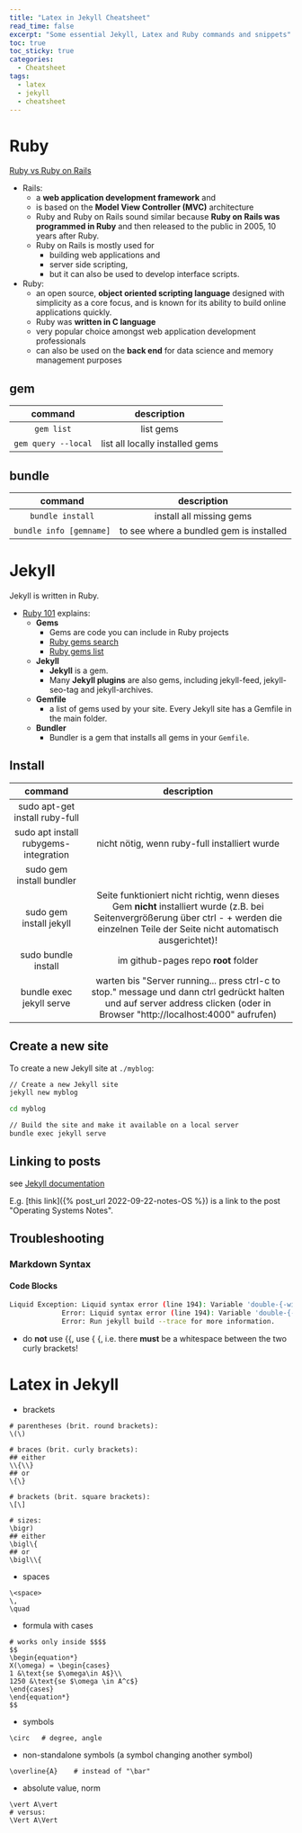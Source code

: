 ```yaml
---
title: "Latex in Jekyll Cheatsheet"
read_time: false
excerpt: "Some essential Jekyll, Latex and Ruby commands and snippets"
toc: true
toc_sticky: true
categories:
  - Cheatsheet
tags:
  - latex
  - jekyll
  - cheatsheet
---
```


# Ruby

[Ruby vs Ruby on Rails](https://www.netguru.com/blog/ruby-versus-ruby-on-rails)
- Rails: 
  - a **web application development framework** and 
  - is based on the **Model View Controller (MVC)** architecture
  - Ruby and Ruby on Rails sound similar because **Ruby on Rails was programmed in Ruby** and then released to the public in 2005, 10 years after Ruby.
  - Ruby on Rails is mostly used for 
    - building web applications and 
    - server side scripting, 
    - but it can also be used to develop interface scripts.
- Ruby: 
  - an open source, **object oriented scripting language** designed with simplicity as a core focus, and is known for its ability to build online applications quickly.
  - Ruby was **written in C language**
  - very popular choice amongst web application development professionals
  - can also be used on the **back end** for data science and memory management purposes

## gem

| command | description |
| :---: | :---: |
`gem list` | list gems
`gem query --local` | list all locally installed gems

## bundle

| command | description |
| :---: | :---: |
`bundle install` | install all missing gems
`bundle info [gemname]` | to see where a bundled gem is installed

# Jekyll

Jekyll is written in Ruby.
- [Ruby 101](https://jekyllrb.com/docs/ruby-101/) explains:
  - **Gems**
    - Gems are code you can include in Ruby projects
    - [Ruby gems search](https://rubygems.org/)
    - [Ruby gems list](https://rubygems.org/gems)
  - **Jekyll**
    - **Jekyll** is a gem. 
    - Many **Jekyll plugins** are also gems, including jekyll-feed, jekyll-seo-tag and jekyll-archives.
  - **Gemfile**
    - a list of gems used by your site. Every Jekyll site has a Gemfile in the main folder.
  - **Bundler**
    - Bundler is a gem that installs all gems in your `Gemfile`.

## Install

| command | description |
| :---: | :---: |
sudo apt-get install ruby-full |
sudo apt install rubygems-integration | nicht nötig, wenn ruby-full installiert wurde
sudo gem install bundler |
sudo gem install jekyll | Seite funktioniert nicht richtig, wenn dieses Gem **nicht** installiert wurde (z.B. bei Seitenvergrößerung über ctrl - + werden die einzelnen Teile der Seite nicht automatisch ausgerichtet)! 
sudo bundle install | im github-pages repo **root** folder
bundle exec jekyll serve | warten bis "Server running... press ctrl-c to stop." message und dann ctrl gedrückt halten und auf server address clicken (oder in Browser "http://localhost:4000" aufrufen)

## Create a new site

To create a new Jekyll site at `./myblog`:

```bash
// Create a new Jekyll site
jekyll new myblog

cd myblog

// Build the site and make it available on a local server
bundle exec jekyll serve
```

## Linking to posts

see [Jekyll documentation](https://jekyllrb.com/docs/liquid/tags/#linking-to-posts)

E.g. [this link]({% post_url 2022-09-22-notes-OS %}) is a link to the post "Operating Systems Notes".

## Troubleshooting

### Markdown Syntax

#### Code Blocks

```bash
Liquid Exception: Liquid syntax error (line 194): Variable 'double-{-without-whitespace' was not properly terminated with regexp: /\}\}/ in /home/bra-ket/git/pharath.github.io/_posts/2022-09-22-notes-c.md
             Error: Liquid syntax error (line 194): Variable 'double-{-without-whitespace' was not properly terminated with regexp: /\}\}/
             Error: Run jekyll build --trace for more information.
```
- do **not** use \{\{, use \{ \{, i.e. there **must** be a whitespace between the two curly brackets!

# Latex in Jekyll

- brackets

```
# parentheses (brit. round brackets):
\(\)

# braces (brit. curly brackets):
## either
\\{\\}
## or
\{\}

# brackets (brit. square brackets):
\[\]

# sizes:
\bigr)
## either
\bigl\{
## or
\bigl\\{
```

- spaces

```
\<space>
\,
\quad
```

- formula with cases

```
# works only inside $$$$
$$
\begin{equation*}
X(\omega) = \begin{cases}
1 &\text{se $\omega\in A$}\\
1250 &\text{se $\omega \in A^c$}
\end{cases}
\end{equation*}
$$
```

- symbols

```
\circ   # degree, angle
```

- non-standalone symbols (a symbol changing another symbol)

```
\overline{A}    # instead of "\bar"
```

- absolute value, norm

```
\vert A\vert
# versus:
\Vert A\Vert
```
